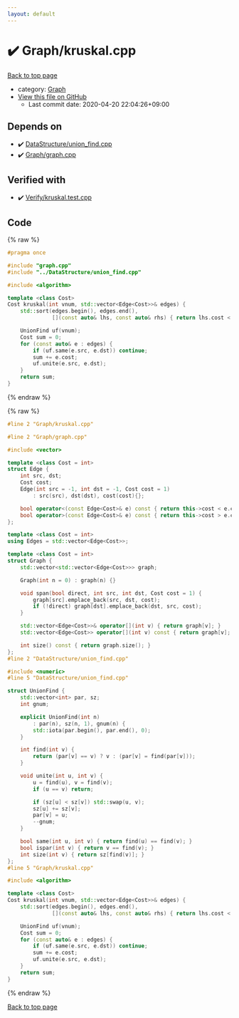 ```yaml
---
layout: default
---
```


<!-- mathjax config similar to math.stackexchange -->
<script type="text/javascript" async
  src="https://cdnjs.cloudflare.com/ajax/libs/mathjax/2.7.5/MathJax.js?config=TeX-MML-AM_CHTML">
</script>
<script type="text/x-mathjax-config">
  MathJax.Hub.Config({
    TeX: { equationNumbers: { autoNumber: "AMS" }},
    tex2jax: {
      inlineMath: [ ['$','$'] ],
      processEscapes: true
    },
    "HTML-CSS": { matchFontHeight: false },
    displayAlign: "left",
    displayIndent: "2em"
  });
</script>

<script type="text/javascript" src="https://cdnjs.cloudflare.com/ajax/libs/jquery/3.4.1/jquery.min.js"></script>
<script src="https://cdn.jsdelivr.net/npm/jquery-balloon-js@1.1.2/jquery.balloon.min.js" integrity="sha256-ZEYs9VrgAeNuPvs15E39OsyOJaIkXEEt10fzxJ20+2I=" crossorigin="anonymous"></script>
<script type="text/javascript" src="../../assets/js/copy-button.js"></script>
<link rel="stylesheet" href="../../assets/css/copy-button.css" />


# :heavy_check_mark: Graph/kruskal.cpp

<a href="../../index.html">Back to top page</a>

* category: <a href="../../index.html#4cdbd2bafa8193091ba09509cedf94fd">Graph</a>
* <a href="{{ site.github.repository_url }}/blob/master/Graph/kruskal.cpp">View this file on GitHub</a>
    - Last commit date: 2020-04-20 22:04:26+09:00




## Depends on

* :heavy_check_mark: <a href="../DataStructure/union_find.cpp.html">DataStructure/union_find.cpp</a>
* :heavy_check_mark: <a href="graph.cpp.html">Graph/graph.cpp</a>


## Verified with

* :heavy_check_mark: <a href="../../verify/Verify/kruskal.test.cpp.html">Verify/kruskal.test.cpp</a>


## Code

<a id="unbundled"></a>
{% raw %}
```cpp
#pragma once

#include "graph.cpp"
#include "../DataStructure/union_find.cpp"

#include <algorithm>

template <class Cost>
Cost kruskal(int vnum, std::vector<Edge<Cost>>& edges) {
    std::sort(edges.begin(), edges.end(),
              [](const auto& lhs, const auto& rhs) { return lhs.cost < rhs.cost; });

    UnionFind uf(vnum);
    Cost sum = 0;
    for (const auto& e : edges) {
        if (uf.same(e.src, e.dst)) continue;
        sum += e.cost;
        uf.unite(e.src, e.dst);
    }
    return sum;
}

```
{% endraw %}

<a id="bundled"></a>
{% raw %}
```cpp
#line 2 "Graph/kruskal.cpp"

#line 2 "Graph/graph.cpp"

#include <vector>

template <class Cost = int>
struct Edge {
    int src, dst;
    Cost cost;
    Edge(int src = -1, int dst = -1, Cost cost = 1)
        : src(src), dst(dst), cost(cost){};

    bool operator<(const Edge<Cost>& e) const { return this->cost < e.cost; }
    bool operator>(const Edge<Cost>& e) const { return this->cost > e.cost; }
};

template <class Cost = int>
using Edges = std::vector<Edge<Cost>>;

template <class Cost = int>
struct Graph {
    std::vector<std::vector<Edge<Cost>>> graph;

    Graph(int n = 0) : graph(n) {}

    void span(bool direct, int src, int dst, Cost cost = 1) {
        graph[src].emplace_back(src, dst, cost);
        if (!direct) graph[dst].emplace_back(dst, src, cost);
    }

    std::vector<Edge<Cost>>& operator[](int v) { return graph[v]; }
    std::vector<Edge<Cost>> operator[](int v) const { return graph[v]; }

    int size() const { return graph.size(); }
};
#line 2 "DataStructure/union_find.cpp"

#include <numeric>
#line 5 "DataStructure/union_find.cpp"

struct UnionFind {
    std::vector<int> par, sz;
    int gnum;

    explicit UnionFind(int n)
        : par(n), sz(n, 1), gnum(n) {
        std::iota(par.begin(), par.end(), 0);
    }

    int find(int v) {
        return (par[v] == v) ? v : (par[v] = find(par[v]));
    }

    void unite(int u, int v) {
        u = find(u), v = find(v);
        if (u == v) return;

        if (sz[u] < sz[v]) std::swap(u, v);
        sz[u] += sz[v];
        par[v] = u;
        --gnum;
    }

    bool same(int u, int v) { return find(u) == find(v); }
    bool ispar(int v) { return v == find(v); }
    int size(int v) { return sz[find(v)]; }
};
#line 5 "Graph/kruskal.cpp"

#include <algorithm>

template <class Cost>
Cost kruskal(int vnum, std::vector<Edge<Cost>>& edges) {
    std::sort(edges.begin(), edges.end(),
              [](const auto& lhs, const auto& rhs) { return lhs.cost < rhs.cost; });

    UnionFind uf(vnum);
    Cost sum = 0;
    for (const auto& e : edges) {
        if (uf.same(e.src, e.dst)) continue;
        sum += e.cost;
        uf.unite(e.src, e.dst);
    }
    return sum;
}

```
{% endraw %}

<a href="../../index.html">Back to top page</a>

